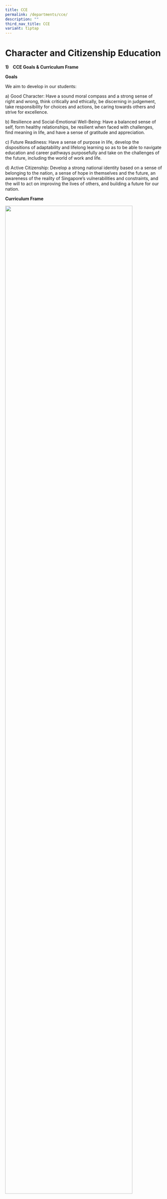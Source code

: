 ```yaml
---
title: CCE
permalink: /departments/cce/
description: ""
third_nav_title: CCE
variant: tiptap
---
```

<h1>Character and Citizenship Education</h1>
<p><strong>1)&nbsp;&nbsp; &nbsp;CCE Goals &amp; Curriculum Frame</strong>
</p>
<p><strong>Goals</strong>
</p>
<p>We aim to develop in our students:</p>
<p>a) Good Character: Have a sound moral compass and a strong sense of right
and wrong, think critically and ethically, be discerning in judgement,
take responsibility for choices and actions, be caring towards others and
strive for excellence.</p>
<p>b) Resilience and Social-Emotional Well-Being: Have a balanced sense of
self, form healthy relationships, be resilient when faced with challenges,
find meaning in life, and have a sense of gratitude and appreciation.</p>
<p>c) Future Readiness: Have a sense of purpose in life, develop the dispositions
of adaptability and lifelong learning so as to be able to navigate education
and career pathways purposefully and take on the challenges of the future,
including the world of work and life.</p>
<p>d) Active Citizenship: Develop a strong national identity based on a sense
of belonging to the nation, a sense of hope in themselves and the future,
an awareness of the reality of Singapore’s vulnerabilities and constraints,
and the will to act on improving the lives of others, and building a future
for our nation.</p>
<p><strong>Curriculum Frame</strong>
</p>
<div class="isomer-image-wrapper">
<img style="width: 90%;" height="auto" width="100%" alt="" src="/images/Departments/CCE/Curriculum_Frame.jpg">
</div>
<p><strong>2)&nbsp;&nbsp; &nbsp;Desired Behaviour of a CPS student</strong> 
<br>At the end of six years, every CPS student shall be a RICHER student:</p>
<div class="isomer-image-wrapper">
<img style="width: 100%" height="auto" width="100%" alt="" src="/images/Departments/CCE/RICHER.jpg">
</div>
<p><strong>3)&nbsp;&nbsp; &nbsp;CCE in the Classroom:</strong>
</p>
<div class="isomer-image-wrapper">
<img style="width: 100%" height="auto" width="100%" alt="" src="/images/Departments/CCE/CCE_in_classroom.jpg">
</div>
<p>CCE lessons in school comprise CCE (Form Teacher Guidance Period), or
CCE (FTGP), CCE (Mother Tongue Language), or CCE (MTL), and Programme for
Active Learning (PAL) at lower primary.</p>
<p>The Social Studies (SS) curriculum complements the CCE curriculum in nurturing
citizenship dispositions. During SS lessons, students learn and understand
what it means to be a citizen of a country and the world.</p>
<p><strong>4)</strong>&nbsp; &nbsp;&nbsp;<strong>Our CCE Programmes:</strong>
</p>
<ol data-tight="true" class="tight">
<li>
<p><strong>CCE Ambassadors</strong> are selected in each Primary 1 to Primary
6 class. They are chosen based on good character and can be a positive
role model to their classmates and schoolmates. CCE Ambassadors are responsible
for managing the Appreciation Corner in their classes, where they lead
the effort to write gratitude notes to one another and inspire their classmates
to do the same. They also organise and take charge of monthly birthday
celebrations within their classes.</p>
<p>The P4 to P6 CCE Ambassadors may be tasked to support the 4 National Education
events by promoting awareness and engagement within their classes, as well
as assisting teachers with the implementation of activities during recess.
They also play a role in advocating the school values through assembly
programmes. Additionally, the P4 to P6 CCE Ambassadors guide the younger
P1 to P3 CCE Ambassadors in fulfilling their responsibilities.</p>
<p></p>
</li>
<li>
<p><strong>In The Know</strong> is a monthly sharing during pre-assembly on
newspaper articles related to our RICHER values and contemporary issues.
Interesting occupations that are relevant in the 21st century are also
shared to allow our students to explore different career paths and gain
insights on possibilities in their education pathways. This programme aims
to spark the students’ curiosity and develop them to be self-directed lifelong
learners.</p>
<div class="isomer-image-wrapper">
<img style="width: 100%" height="auto" width="100%" alt="" src="/images/Departments/CCE/In_the_know_sharing.jpg">
</div>
</li>
<li>
<p><strong>Values-based Lessons</strong> conducted during Form Teacher (FT)
Time aim to teach our P1 to P3 students the school’s RICHER values explicitly.
The RICHER values are taught through stories which help our students to
understand ways to demonstrate the values. P1 values-based lessons focus
on understanding of the values and sharing of personal experiences while
P2 and P3 values-based lessons focus on commitment of students to display
the values through their actions.</p>
<div class="isomer-image-wrapper">
<img style="width: 100%" height="auto" width="100%" alt="" src="/images/Departments/CCE/CCE_mascot.jpg">
</div>
</li>
<li>
<p><strong>Values Inculcation Programme (VIP) </strong>aims to encourage
our students to display the RICHER values through their words and deeds.
For our P1 and P2 students, stickers are awarded when they are seen doing
good deeds out of their own initiative. Students who obtain milestones
of 10, 40, 80 or 100 stars will receive a token and/or a certificate of
commendation.</p>
<div class="isomer-image-wrapper">
<img style="width: 100%" height="auto" width="100%" alt="" src="/images/Departments/CCE/VIP_card_and_stickers.jpg">
</div>
<p>VIP Champion Class certificates are awarded to one P1 and P2 class on
a termly basis to recognise students who have obtained the most number
of stickers received as a class. VIP Moments certificates are also awarded
to P1 to P6 students who display commendable or extraordinary actions that
show good values. These certificates are presented during pre-assembly.</p>
<div class="isomer-image-wrapper">
<img style="width: 100%" height="auto" width="100%" alt="" src="/images/Departments/CCE/VIP_class_and_certificate.jpg">
</div>
</li>
<li>
<p><strong>RICHER Award</strong> aims to recognise our P1 to P6 students who
demonstrate our RICHER values consistently through their actions and deeds.
It is awarded at the end of Semester 1 and 2 to a student from each P1
to P6 class and awardees will receive a certificate and a badge. The good
deeds demonstrated by the awardees are also conveyed to the school as good
examples for other students to learn the various ways in demonstrating
the school’s RICHER values.</p>
<div class="isomer-image-wrapper">
<img style="width: 100%" height="auto" width="100%" alt="" src="/images/Departments/CCE/Richer_Award.jpg">
</div>
</li>
<li>
<p>CPS creates <strong>National Education</strong> experiences through the
4 commemorative events – Total Defence Day, International Friendship Day,
Racial Harmony Day and National Day. These 4 commemorative events mark
important points in Singapore’s history. A variety of activities are planned
for these 4 events, including assembly programmes and activity booths during
lunch periods.</p>
<div class="isomer-image-wrapper">
<img style="width: 100%" height="auto" width="100%" alt="" src="/images/Departments/CCE/TDD_1.jpg">
</div>
<div class="isomer-image-wrapper">
<img style="width: 100%" height="auto" width="100%" alt="" src="/images/Departments/CCE/TDD_2.jpg">
</div>
<div class="isomer-image-wrapper">
<img style="width: 100%" height="auto" width="100%" alt="" src="/images/Departments/CCE/IFD.jpg">
</div>
<div class="isomer-image-wrapper">
<img style="width: 100%" height="auto" width="100%" alt="" src="/images/Departments/CCE/RHD.jpg">
</div>
<div class="isomer-image-wrapper">
<img style="width: 100%" height="auto" width="100%" alt="" src="/images/Departments/CCE/ND.jpg">
</div>
</li>
<li>
<p><strong>Education and Career Guidance (ECG)</strong> is one of the six
curriculum content areas in CCE.</p>
<p>The goals of ECG are to support students in:</p>
<p>a) Discovering Purpose – Who am I?: Nurture students’ self-awareness to
support them in discovering how they can meaningfully play a part in their
community.</p>
<p>b) Exploring Opportunities – Where do I want to go?: Develop students’
self-directedness and confidence to explore and leverage education and
career opportunities while respecting the value of all occupations.</p>
<p>c) Staying Relevant – How do I get there?: Build students’ adaptability
and resilience to embrace the need for lifelong learning.</p>
<p>The <strong>P6 ECG Aspiration Programme</strong> is an annual programme
for P6 students as part of their post-PSLE activities. Students across
classes are grouped based on their preferences from a selection of industries.
Throughout the programme, they participate in industry-specific activities
and attend informative talks by teachers and alumni, which offer insights
on the various fields. Students then apply their learning and showcase
their work during the P6 Graduation Day.</p>
<div class="isomer-image-wrapper">
<img style="width: 100%" height="auto" width="100%" alt="" src="/images/Departments/CCE/ECG_1.jpg">
</div>
<div class="isomer-image-wrapper">
<img style="width: 100%" height="auto" width="100%" alt="" src="/images/Departments/CCE/ECG_2.jpg">
</div>
<p>The P6 students also participate in the annual Secondary Road Show to
learn about the programmes offered by secondary schools in the west. Prior
to the event, during FTGP lessons, students use the MySkillsFuture student
portal to explore potential education pathways. They also carefully consider
various factors, such as the CCAs and special programmes available at different
schools, enabling them to make informed decisions when selecting a secondary
school.</p>
<div class="isomer-image-wrapper">
<img style="width: 100%" height="auto" width="100%" alt="" src="/images/Departments/CCE/Sec_Road_Show.jpg">
</div>
</li>
<li>
<p><strong>Values in Action (VIA)</strong> is a learning experience in Character
and Citizenship Education (CCE) that enhances students’ development as
socially responsible citizens through ownership of their contributions
to the community. In Corporation Primary School, students are given an
opportunity to choose and have a voice in what they believe will make a
difference in the community. This is in line with our school’s philosophy
that CPS students can contribute to the society in his/her individual capacity.
Through VIA, students will be able to exercise social responsibility in
their spheres of influence and play their part through meaningful contribution
to the community.</p>
<p><strong>Values in Action Lessons in CCE (FTGP):</strong>
</p>
<div class="isomer-image-wrapper">
<img style="width: 100%" height="auto" width="100%" alt="" src="/images/Departments/CCE/VIA.jpg">
</div>
<p></p>
<p><strong>Playing an Active Role in my Community for Upper Primary students:</strong>
</p>
<p><strong>P6 Service Learning at All Saints Home (Jurong East)</strong>
</p>
<div class="isomer-image-wrapper">
<img style="width: 100%" height="auto" width="100%" alt="" src="/images/Departments/CCE/P6_service_learning.jpg">
</div>
<p><strong>P5 Service Learning and Activities with St Joseph’s Home</strong>
</p>
<div class="isomer-image-wrapper">
<img style="width: 100%" height="auto" width="100%" alt="" src="/images/Departments/CCE/P5_service_learning.jpg">
</div>
<p></p>
</li>
</ol>
<p></p>
<p></p>